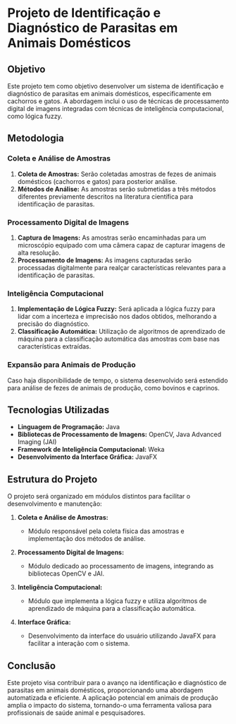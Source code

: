 # Projeto de Identificação e Diagnóstico de Parasitas em Animais Domésticos

## Objetivo
Este projeto tem como objetivo desenvolver um sistema de identificação e diagnóstico de parasitas em animais domésticos, especificamente em cachorros e gatos. A abordagem inclui o uso de técnicas de processamento digital de imagens integradas com técnicas de inteligência computacional, como lógica fuzzy.

## Metodologia

### Coleta e Análise de Amostras
1. **Coleta de Amostras:** Serão coletadas amostras de fezes de animais domésticos (cachorros e gatos) para posterior análise.
2. **Métodos de Análise:** As amostras serão submetidas a três métodos diferentes previamente descritos na literatura científica para identificação de parasitas.

### Processamento Digital de Imagens
1. **Captura de Imagens:** As amostras serão encaminhadas para um microscópio equipado com uma câmera capaz de capturar imagens de alta resolução.
2. **Processamento de Imagens:** As imagens capturadas serão processadas digitalmente para realçar características relevantes para a identificação de parasitas.

### Inteligência Computacional
1. **Implementação de Lógica Fuzzy:** Será aplicada a lógica fuzzy para lidar com a incerteza e imprecisão nos dados obtidos, melhorando a precisão do diagnóstico.
2. **Classificação Automática:** Utilização de algoritmos de aprendizado de máquina para a classificação automática das amostras com base nas características extraídas.

### Expansão para Animais de Produção
Caso haja disponibilidade de tempo, o sistema desenvolvido será estendido para análise de fezes de animais de produção, como bovinos e caprinos.

## Tecnologias Utilizadas
- **Linguagem de Programação:** Java
- **Bibliotecas de Processamento de Imagens:** OpenCV, Java Advanced Imaging (JAI)
- **Framework de Inteligência Computacional:** Weka 
- **Desenvolvimento da Interface Gráfica:** JavaFX

## Estrutura do Projeto
O projeto será organizado em módulos distintos para facilitar o desenvolvimento e manutenção:

1. **Coleta e Análise de Amostras:**
   - Módulo responsável pela coleta física das amostras e implementação dos métodos de análise.

2. **Processamento Digital de Imagens:**
   - Módulo dedicado ao processamento de imagens, integrando as bibliotecas OpenCV e JAI.

3. **Inteligência Computacional:**
   - Módulo que implementa a lógica fuzzy e utiliza algoritmos de aprendizado de máquina para a classificação automática.

4. **Interface Gráfica:**
   - Desenvolvimento da interface do usuário utilizando JavaFX para facilitar a interação com o sistema.

## Conclusão
Este projeto visa contribuir para o avanço na identificação e diagnóstico de parasitas em animais domésticos, proporcionando uma abordagem automatizada e eficiente. A aplicação potencial em animais de produção amplia o impacto do sistema, tornando-o uma ferramenta valiosa para profissionais de saúde animal e pesquisadores.
